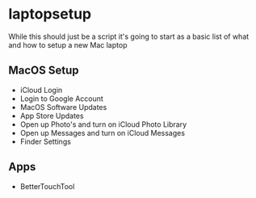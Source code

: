 # laptopsetup

While this should just be a script it's going to start as a basic list of what and how to setup a new Mac laptop

## MacOS Setup

* iCloud Login
* Login to Google Account
* MacOS Software Updates
* App Store Updates
* Open up Photo's and turn on iCloud Photo Library
* Open up Messages and turn on iCloud Messages
* Finder Settings

## Apps

* BetterTouchTool
